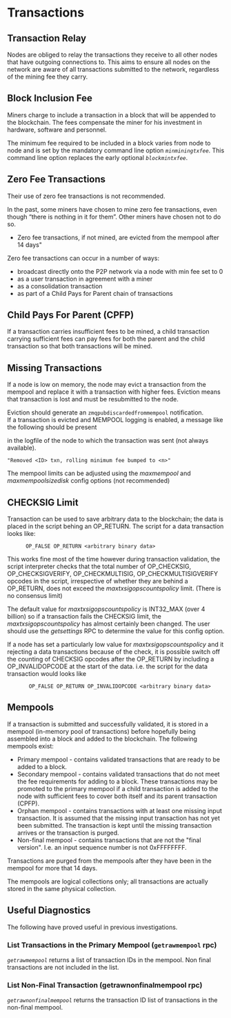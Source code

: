 # Transactions

## Transaction Relay

Nodes are obliged to relay the transactions they receive to all other nodes that have outgoing connections to. This aims to ensure all nodes on the network are aware of all transactions submitted to the network, regardless of the mining fee they carry.

## Block Inclusion Fee

Miners charge to include a transaction in a block that will be appended to the blockchain. The fees compensate the miner for his investment in hardware, software and personnel.

The minimum fee required to be included in a block varies from node to node and is set by the mandatory command line option _`minminingtxfee`_. This command line option replaces the early optional _`blockmintxfee`_.

## Zero Fee Transactions

Their use of zero fee transactions is not recommended.

In the past, some miners have chosen to mine zero fee transactions, even though “there is nothing in it for them”. Other miners have chosen not to do so.&#x20;

* Zero fee transactions, if not mined, are evicted from the mempool after 14 days"

Zero fee transactions can occur in a number of ways:

* broadcast directly onto the P2P network via a node with min fee set to 0
* as a user transaction in agreement with a miner
* as a consolidation transaction
* as part of a Child Pays for Parent chain of transactions

## Child Pays For Parent (CPFP)

If a transaction carries insufficient fees to be mined, a child transaction carrying sufficient fees can pay fees for both the parent and the child transaction so that both transactions will be mined.

## Missing Transactions

If a node is low on memory, the node may evict a transaction from the mempool and replace it with a transaction with higher fees. Eviction means that transaction is lost and must be resubmitted to the node.

Eviction should generate an `zmqpubdiscardedfrommempool` notification.\
If a transaction is evicted and MEMPOOL logging is enabled, a message like the following should be present

in the logfile of the node to which the transaction was sent (not always available).

```
"Removed <ID> txn, rolling minimum fee bumped to <n>"
```

The mempool limits can be adjusted using the _maxmempool_ and _maxmempoolsizedisk_ config options (not recommended)

## CHECKSIG Limit

Transaction can be used to save arbitrary data to the blockchain; the data is placed in the script behing an OP\_RETURN. The script for a data transaction looks like:

```
      OP_FALSE OP_RETURN <arbitrary binary data>
```

This works fine most of the time however during transaction validation, the script interpreter checks that the total number of OP\_CHECKSIG, OP\_CHECKSIGVERIFY, OP\_CHECKMULTISIG, OP\_CHECKMULTISIGVERIFY opcodes in the script, irrespective of whether they are behind a OP\_RETURN, does not exceed the _maxtxsigopscountspolicy_ limit. (There is no consensus limit)

The default value for _maxtxsigopscountspolicy_ is INT32\_MAX (over 4 billion) so if a transaction fails the CHECKSIG limit, the _maxtxsigopscountspolicy_ has almost certainly been changed. The user should use the _getsettings_ RPC to determine the value for this config option.

If a node has set a particularly low value for _maxtxsigopscountspolicy_ and it rejecting a data transactions because of the check, it is possible switch off the counting of CHECKSIG opcodes after the OP\_RETURN by including a OP\_INVALIDOPCODE at the start of the data. i.e. the script for the data transaction would looks like

```
       OP_FALSE OP_RETURN OP_INVALIDOPCODE <arbitrary binary data>
```

## Mempools

If a transaction is submitted and successfully validated, it is stored in a mempool (in-memory pool of transactions) before hopefully being assembled into a block and added to the blockchain. The following mempools exist:

* Primary mempool - contains validated transactions that are ready to be added to a block.
* Secondary mempool - contains validated transactions that do not meet the fee requirements for adding to a block. These transactions may be promoted to the primary mempool if a child transaction is added to the node with sufficient fees to cover both itself and its parent transaction (CPFP).
* Orphan mempool - contains transactions with at least one missing input transaction. It is assumed that the missing input transaction has not yet been submitted. The transaction is kept until the missing transaction arrives or the transaction is purged.
* Non-final mempool - contains transactions that are not the "final version". I.e. an input sequence number is not 0xFFFFFFFF.

Transactions are purged from the mempools after they have been in the mempool for more that 14 days.

The mempools are logical collections only; all transactions are actually stored in the same physical collection.

## Useful Diagnostics

The following have proved useful in previous investigations.

### List Transactions in the Primary Mempool (`getrawmempool` rpc)

_`getrawmempool`_ returns a list of transaction IDs in the mempool. Non final transactions are not included in the list.

### List Non-Final Transaction (getrawnonfinalmempool rpc)

_`getrawnonfinalmempool`_ returns the transaction ID list of transactions in the non-final mempool.
